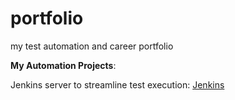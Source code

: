 # portfolio
my test automation and career portfolio

**My Automation Projects**:

Jenkins server to streamline test execution: <a href="https://github.com/navdeeptura/jenkins" target="_blank">Jenkins</a>


